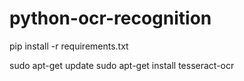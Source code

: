 # python-ocr-recognition

pip install -r requirements.txt

sudo apt-get update
sudo apt-get install tesseract-ocr
